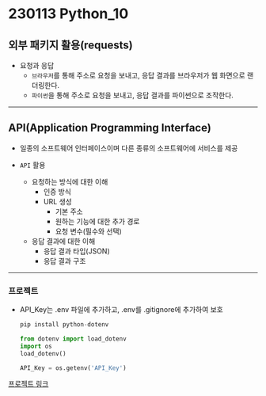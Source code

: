 # 230113 Python_10

## 외부 패키지 활용(requests)

- 요청과 응답
    - `브라우저`를 통해 주소로 요청을 보내고, 응답 결과를 브라우저가 웹 화면으로 랜더링한다.
    - `파이썬`을 통해 주소로 요청을 보내고, 응답 결과를 파이썬으로 조작한다.

---

## API(Application Programming Interface)

- 일종의 소프트웨어 인터페이스이며 다른 종류의 소프트웨어에 서비스를 제공

- `API` 활용
    - 요청하는 방식에 대한 이해
        - 인증 방식
        - URL 생성
            - 기본 주소
            - 원하는 기능에 대한 추가 경로
            - 요청 변수(필수와 선택)
    - 응답 결과에 대한 이해
        - 응답 결과 타입(JSON)
        - 응답 결과 구조

---

### 프로젝트

- API_Key는 .env 파일에 추가하고, .env를 .gitignore에 추가하여 보호

    ```python
    pip install python-dotenv
    ```

    ```python
    from dotenv import load_dotenv
    import os
    load_dotenv()

    API_Key = os.getenv('API_Key')
    ```
[프로젝트 링크](https://github.com/JiSuMun/M.PJT-2)